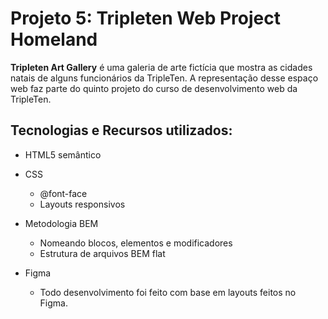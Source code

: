 # Projeto 5: Tripleten Web Project Homeland

**Tripleten Art Gallery** é uma galeria de arte fictícia que mostra as cidades natais de alguns funcionários da TripleTen. A representação desse espaço web faz parte do quinto projeto do curso de desenvolvimento web da TripleTen.

## Tecnologias e Recursos utilizados:
- HTML5 semântico
- CSS
  - @font-face
  - Layouts responsivos

- Metodologia BEM

  - Nomeando blocos, elementos e modificadores
  - Estrutura de arquivos BEM flat

- Figma
  - Todo desenvolvimento foi feito com base em layouts feitos no Figma.
